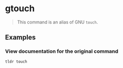 # gtouch

> This command is an alias of GNU `touch`.

## Examples

### View documentation for the original command

```bash
tldr touch
```
